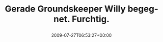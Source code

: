 ---
retweeted: false
source: <a href="http://twitter.com" rel="nofollow">Twitter Web Client</a>
entities:
  hashtags: []
  symbols: []
  user_mentions: []
  urls: []
display_text_range:
- '0'
- '46'
favorite_count: '0'
id_str: '2866583357'
truncated: false
retweet_count: '0'
id: '2866583357'
created_at: Mon Jul 27 06:53:27 +0000 2009
favorited: false
full_text: Gerade Groundskeeper Willy begegnet. Furchtig.
lang: de
tags:
- pesos/twitter
date: '2009-07-27T06:53:27+00:00'
src: https://twitter.com/bascht/status/2866583357
original_url: https://twitter.com/bascht/status/2866583357
type: twitter_tweet
text: Gerade Groundskeeper Willy begegnet. Furchtig.
title: 'Gerade Groundskeeper Willy begegnet. Furchtig.

  '

---